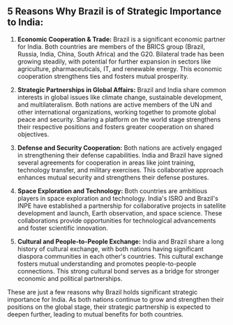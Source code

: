 ## 5 Reasons Why Brazil is of Strategic Importance to India:

1. **Economic Cooperation & Trade:** Brazil is a significant economic partner for India. Both countries are members of the BRICS group (Brazil, Russia, India, China, South Africa) and the G20. Bilateral trade has been growing steadily, with potential for further expansion in sectors like agriculture, pharmaceuticals, IT, and renewable energy. This economic cooperation strengthens ties and fosters mutual prosperity.

2. **Strategic Partnerships in Global Affairs:**  Brazil and India share common interests in global issues like climate change, sustainable development, and multilateralism. Both nations are active members of the UN and other international organizations, working together to promote global peace and security. Sharing a platform on the world stage strengthens their respective positions and fosters greater cooperation on shared objectives.

3. **Defense and Security Cooperation:** Both nations are actively engaged in strengthening their defense capabilities.  India and Brazil have signed several agreements for cooperation in areas like joint training, technology transfer, and military exercises. This collaborative approach enhances mutual security and strengthens their defense postures.

4. **Space Exploration and Technology:**  Both countries are ambitious players in space exploration and technology. India's ISRO and Brazil's INPE have established a partnership for collaborative projects in satellite development and launch, Earth observation, and space science. These collaborations provide opportunities for technological advancements and foster scientific innovation.

5. **Cultural and People-to-People Exchange:** India and Brazil share a long history of cultural exchange, with both nations having significant diaspora communities in each other's countries. This cultural exchange fosters mutual understanding and promotes people-to-people connections. This strong cultural bond serves as a bridge for stronger economic and political partnerships.

These are just a few reasons why Brazil holds significant strategic importance for India. As both nations continue to grow and strengthen their positions on the global stage, their strategic partnership is expected to deepen further, leading to mutual benefits for both countries. 
